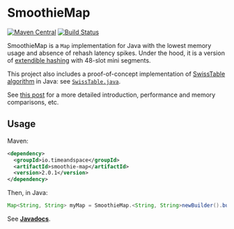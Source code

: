 # SmoothieMap

[![Maven Central](https://maven-badges.herokuapp.com/maven-central/io.timeandspace/smoothie-map/badge.svg)](https://maven-badges.herokuapp.com/maven-central/io.timeandspace/smoothie-map)
[![Build Status](https://travis-ci.org/TimeAndSpaceIO/SmoothieMap.svg?branch=2.x)](https://travis-ci.org/TimeAndSpaceIO/SmoothieMap)

SmoothieMap is a `Map` implementation for Java with the lowest memory usage and absence of rehash latency spikes.
Under the hood, it is a version of [extendible hashing](https://en.wikipedia.org/wiki/Extendible_hashing) with 48-slot
mini segments.

This project also includes a proof-of-concept implementation of [SwissTable algorithm](
https://abseil.io/blog/20180927-swisstables) in Java: see [`SwissTable.java`](
https://github.com/TimeAndSpaceIO/SmoothieMap/blob/2.x/src/main/java/io/timeandspace/smoothie/SwissTable.java).

See [this post](https://medium.com/@leventov/smoothiemap-2-the-lowest-memory-hash-table-ever-6bebd06780a3) for a more
detailed introduction, performance and memory comparisons, etc.

## Usage

Maven:
```xml
<dependency>
  <groupId>io.timeandspace</groupId>
  <artifactId>smoothie-map</artifactId>
  <version>2.0.1</version>
</dependency>
```

Then, in Java:
```java
Map<String, String> myMap = SmoothieMap.<String, String>newBuilder().build();
```

See [**Javadocs**](http://timeandspaceio.github.io/SmoothieMap/api/io/timeandspace/smoothie/package-summary.html).
